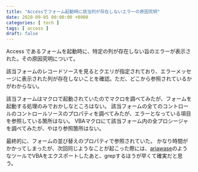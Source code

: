 ```yaml
---
title: "Accessでフォーム起動時に該当列が存在しないエラーの原因究明"
date: 2020-09-05 00:00:00 +0900
categories: [ tech ]
tags: [ access ]
draft: false
---
```


Access であるフォームを起動時に、特定の列が存在しない旨のエラーが表示された。その原因究明について。

該当フォームのレコードソースを見るとクエリが指定されており、エラーメッセージに表示された列が存在しないことを確認。ただ、どこから参照されているかがわからない。

該当フォームはマクロで起動されていたのでマクロを調べてみたが、フォームを起動する処理のみでおかしなところはない。
該当フォームの全てのコントロールのコントロールソースのプロパティを調べてみたが、エラーとなっている項目を参照している箇所はない。
VBAマクロにて該当フォーム内の全プロシージャを調べてみたが、やはり参照箇所はない。

最終的に、フォームの並び替えのプロパティで参照されていた。
かなり時間がかかってしまったが、次回同じようなことが起こった際には、[ariawase](https://github.com/vbaidiot/ariawase)のようなツールでVBAをエクスポートしたあと、grepするほうが早くて確実だと思う。
